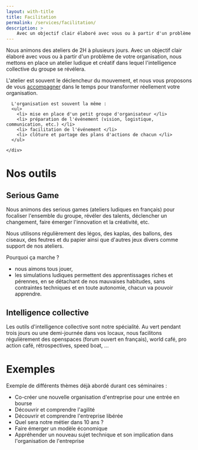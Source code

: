 ```yaml
---
layout: with-title
title: Facilitation
permalink: /services/facilitation/
description: >
    Avec un objectif clair élaboré avec vous ou à partir d'un problème de votre organisation, nous mettons en place un atelier ludique et créatif dans lequel l'intelligence collective du groupe se révélera.
---
```


Nous animons des ateliers de 2H à plusieurs jours.
Avec un objectif clair élaboré avec vous ou à partir d'un problème de votre organisation, nous mettons en place un atelier ludique et créatif dans lequel l'intelligence collective du groupe se révélera.

L'atelier est souvent le déclencheur du mouvement, et nous vous proposons de vous [accompagner](/services/coaching) dans le temps pour transformer réellement votre organisation.


<div class="infosup">
  <div class="row">
    <div class="col-md-1 text-center">
      <i class="fa fa-lightbulb-o" style="font-size:60px; color: #333;"></i>
    </div>
    <div class="col-md-11">

      L'organisation est souvent la même :
      <ul>
        <li> mise en place d'un petit groupe d'organisateur </li>
        <li> préparation de l'événement (vision, logistique, communication, etc.) </li>
        <li> facilitation de l'événement </li>
        <li> clôture et partage des plans d'actions de chacun </li>
      </ul>

    </div>
  </div>
</div>


# Nos outils

## Serious Game

Nous animons des serious games (ateliers ludiques en français) pour focaliser l'ensemble du groupe, révéler des talents, déclencher un changement, faire émerger l'innovation et la créativité, etc.

Nous utilisons régulièrement des légos, des kaplas, des ballons, des ciseaux, des feutres et du papier ainsi que d'autres jeux divers comme support de nos ateliers.

<div class="infosup">
  <div class="row">
    <div class="col-md-1 text-center">
      <i class="fa fa-lightbulb-o" style="font-size:60px; color: #333;"></i>
    </div>
    <div class="col-md-11">
      Pourquoi ça marche ?
      <ul>
        <li> nous aimons tous jouer,</li>
        <li> les simulations ludiques permettent des apprentissages riches et pérennes, en se détachant de nos     mauvaises habitudes, sans contraintes techniques et en toute autonomie, chacun va pouvoir apprendre.</li>
      </ul>
    </div>
  </div>
</div>

## Intelligence collective

Les outils d'intelligence collective sont notre spécialité. Au vert pendant trois jours ou une demi-journée dans vos locaux, nous facilitons régulièrement des openspaces (forum ouvert en français), world café, pro action café, rétrospectives, speed boat, ...

# Exemples

Exemple de différents thèmes déjà abordé durant ces séminaires :

- Co-créer une nouvelle organisation d'entreprise pour une entrée en bourse
- Découvrir et comprendre l'agilité
- Découvrir et comprendre l'entreprise libérée
- Quel sera notre métier dans 10 ans ?
- Faire émerger un modèle économique
- Appréhender un nouveau sujet technique et son implication dans l'organisation de l'entreprise

